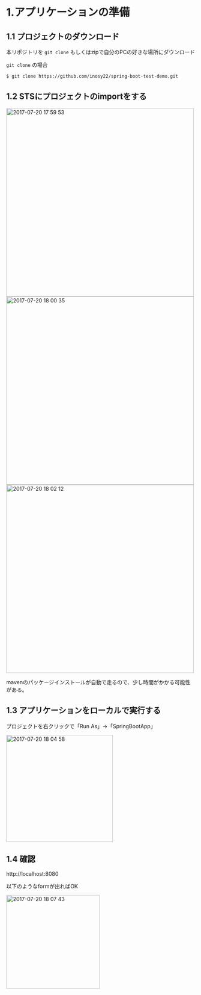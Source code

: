 # 1.アプリケーションの準備

## 1.1 プロジェクトのダウンロード

本リポジトリを `git clone` もしくはzipで自分のPCの好きな場所にダウンロード

`git clone` の場合

```bash
$ git clone https://github.com/inosy22/spring-boot-test-demo.git
```


## 1.2 STSにプロジェクトのimportをする
<img width="500" alt="2017-07-20 17 59 53" src="https://user-images.githubusercontent.com/10849664/28409732-72b25c70-6d76-11e7-9bd0-189ad1c76ece.png">

<img width="500" alt="2017-07-20 18 00 35" src="https://user-images.githubusercontent.com/10849664/28409735-75f59046-6d76-11e7-9e4c-0dab1a68d64f.png">

<img width="500" alt="2017-07-20 18 02 12" src="https://user-images.githubusercontent.com/10849664/28409804-a8ae660c-6d76-11e7-8e40-19523829ddd8.png">

mavenのパッケージインストールが自動で走るので、少し時間がかかる可能性がある。


## 1.3 アプリケーションをローカルで実行する
プロジェクトを右クリックで「Run As」->「SpringBootApp」

<img width="284" alt="2017-07-20 18 04 58" src="https://user-images.githubusercontent.com/10849664/28409830-c19239f0-6d76-11e7-90ed-5618a3779770.png">


## 1.4 確認
http://localhost:8080

以下のようなformが出ればOK

<img width="249" alt="2017-07-20 18 07 43" src="https://user-images.githubusercontent.com/10849664/28409835-ca407ee0-6d76-11e7-81c0-5c4d73dfcce1.png">

